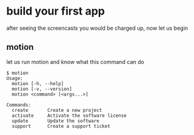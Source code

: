 
# build your first app

after seeing the screencasts you would be charged up, now let us begin

## motion 

let us run motion and know what this command can do


    $ motion
	Usage:
	  motion [-h, --help]
	  motion [-v, --version]
	  motion <command> [<args...>]

	Commands:
	  create       Create a new project
	  activate     Activate the software license
	  update       Update the software
	  support      Create a support ticket